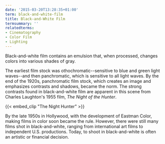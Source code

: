 ```yaml
---
date: '2015-03-20T13:28:35+01:00'
term: black-and-white-film
title: Black-and-White Film
termsummary: ''
relatedterms:
- Cinematography
- Color Film
- Lighting
---
```


Black-and-white film contains an emulsion that, when processed,
changes colors into various shades of gray.<!--more-->

The earliest film stock was othochromatic--sensitive to blue and green
light waves--and then panchromatic, which is sensitive to all light
waves. By the end of the 1920s, panchromatic film stock, which creates
an image and emphasizes contrasts and shadows, became the norm. The
strong contrasts found in black-and-white film are apparent in this
scene from Charles Laughton's 1955 film, <i>The Night of the Hunter</i>.

{{< embed_clip "The Night Hunter" >}}

By the late 1950s in Hollywood, with the development of Eastman Color,
making films in color soon became the rule. However, there were still
many films shot in black-and-white, ranging from international art
films to independent U.S. productions. Today, to shoot in
black-and-white is often an artistic or financial decision.